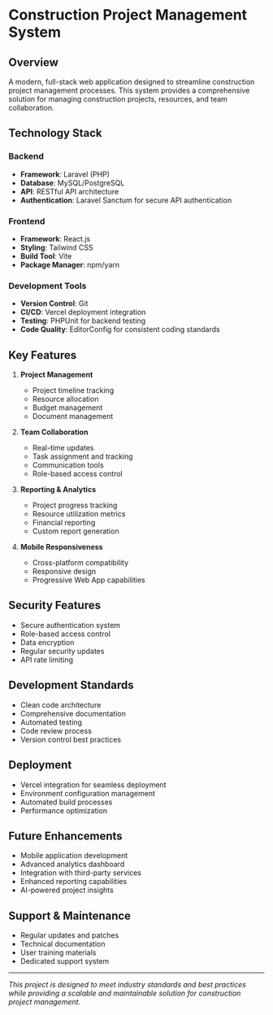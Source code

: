 # Construction Project Management System

## Overview
A modern, full-stack web application designed to streamline construction project management processes. This system provides a comprehensive solution for managing construction projects, resources, and team collaboration.

## Technology Stack

### Backend
- **Framework**: Laravel (PHP)
- **Database**: MySQL/PostgreSQL
- **API**: RESTful API architecture
- **Authentication**: Laravel Sanctum for secure API authentication

### Frontend
- **Framework**: React.js
- **Styling**: Tailwind CSS
- **Build Tool**: Vite
- **Package Manager**: npm/yarn

### Development Tools
- **Version Control**: Git
- **CI/CD**: Vercel deployment integration
- **Testing**: PHPUnit for backend testing
- **Code Quality**: EditorConfig for consistent coding standards

## Key Features
1. **Project Management**
   - Project timeline tracking
   - Resource allocation
   - Budget management
   - Document management

2. **Team Collaboration**
   - Real-time updates
   - Task assignment and tracking
   - Communication tools
   - Role-based access control

3. **Reporting & Analytics**
   - Project progress tracking
   - Resource utilization metrics
   - Financial reporting
   - Custom report generation

4. **Mobile Responsiveness**
   - Cross-platform compatibility
   - Responsive design
   - Progressive Web App capabilities

## Security Features
- Secure authentication system
- Role-based access control
- Data encryption
- Regular security updates
- API rate limiting

## Development Standards
- Clean code architecture
- Comprehensive documentation
- Automated testing
- Code review process
- Version control best practices

## Deployment
- Vercel integration for seamless deployment
- Environment configuration management
- Automated build processes
- Performance optimization

## Future Enhancements
- Mobile application development
- Advanced analytics dashboard
- Integration with third-party services
- Enhanced reporting capabilities
- AI-powered project insights

## Support & Maintenance
- Regular updates and patches
- Technical documentation
- User training materials
- Dedicated support system

---

*This project is designed to meet industry standards and best practices while providing a scalable and maintainable solution for construction project management.* 